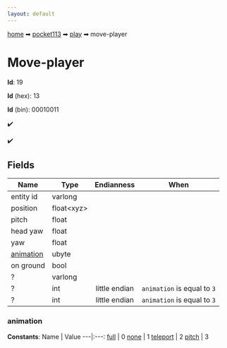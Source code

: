 ```yaml
---
layout: default
---
```


[home](/) ➡ [pocket113](/protocol/pocket113) ➡ [play](/protocol/pocket113/play) ➡ move-player

# Move-player

**Id**: 19

**Id** (hex): 13

**Id** (bin): 00010011

✔️

✔️

## Fields

Name | Type | Endianness | When
---|---|:---:|:---:
entity id | varlong |  | 
position | float&lt;xyz&gt; |  | 
pitch | float |  | 
head yaw | float |  | 
yaw | float |  | 
[animation](#animation) | ubyte |  | 
on ground | bool |  | 
? | varlong |  | 
? | int | little endian | <code>animation</code> is equal to <code>3</code>
? | int | little endian | <code>animation</code> is equal to <code>3</code>

### animation

**Constants**:
Name | Value
---|:---:
[full](animation_full) | 0
[none](animation_none) | 1
[teleport](animation_teleport) | 2
[pitch](animation_pitch) | 3

